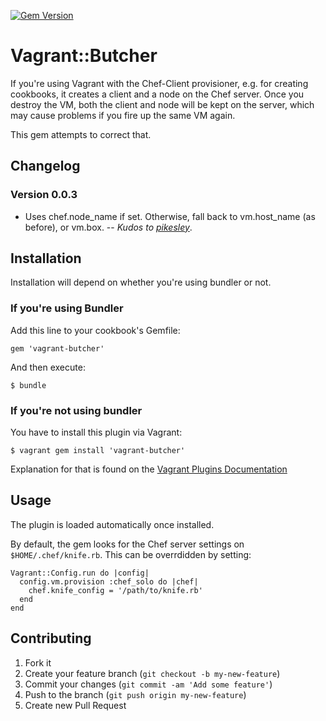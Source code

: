 [![Gem Version](https://badge.fury.io/rb/vagrant-butcher.png)](http://badge.fury.io/rb/vagrant-butcher)

# Vagrant::Butcher

If you're using Vagrant with the Chef-Client provisioner, e.g. for creating cookbooks, it creates a client and a node on the Chef server. Once you destroy the VM, both the client and node will be kept on the server, which may cause problems if you fire up the same VM again.

This gem attempts to correct that.

## Changelog

### Version 0.0.3

* Uses chef.node_name if set. Otherwise, fall back to vm.host_name (as before), or vm.box. -- _Kudos to [pikesley](https://github.com/pikesley)_.

## Installation

Installation will depend on whether you're using bundler or not.

### If you're using Bundler

Add this line to your cookbook's Gemfile:

    gem 'vagrant-butcher'

And then execute:

    $ bundle

### If you're not using bundler

You have to install this plugin via Vagrant:

    $ vagrant gem install 'vagrant-butcher'

Explanation for that is found on the [Vagrant Plugins Documentation](http://vagrantup.com/v1/docs/extending/types.html)

## Usage

The plugin is loaded automatically once installed.

By default, the gem looks for the Chef server settings on `$HOME/.chef/knife.rb`. This can be overrdidden by setting:

    Vagrant::Config.run do |config|
      config.vm.provision :chef_solo do |chef|
        chef.knife_config = '/path/to/knife.rb'
      end
    end

## Contributing

1. Fork it
2. Create your feature branch (`git checkout -b my-new-feature`)
3. Commit your changes (`git commit -am 'Add some feature'`)
4. Push to the branch (`git push origin my-new-feature`)
5. Create new Pull Request
